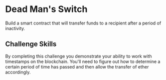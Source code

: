 # Dead Man's Switch 
Build a smart contract that will transfer funds to a recipient after a period of inactivity.

## Challenge Skills
By completing this challenge you demonstrate your ability to work with timestamps on the blockchain. You'll need to figure out how to determine a certain period of time has passed and then allow the transfer of ether accordingly.
